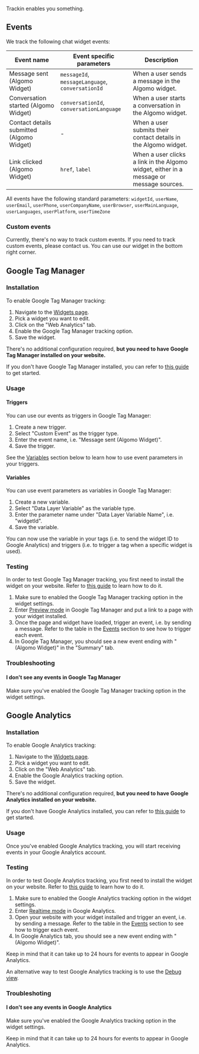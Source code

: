 Trackin enables you something.

## Events

We track the following chat widget events:

| Event name                                | Event specific parameters                        | Description                                                                             |
| ----------------------------------------- | ------------------------------------------------ | --------------------------------------------------------------------------------------- |
| Message sent (Algomo Widget)              | `messageId`, `messageLanguage`, `conversationId` | When a user sends a message in the Algomo widget.                                       |
| Conversation started (Algomo Widget)      | `conversationId`, `conversationLanguage`         | When a user starts a conversation in the Algomo widget.                                 |
| Contact details submitted (Algomo Widget) | -                                                | When a user submits their contact details in the Algomo widget.                         |
| Link clicked (Algomo Widget)              | `href`, `label`                                  | When a user clicks a link in the Algomo widget, either in a message or message sources. |

All events have the following standard parameters: `widgetId`, `userName`, `userEmail`, `userPhone`, `userCompanyName`, `userBrowser`, `userMainLanguage`, `userLanguages`, `userPlatform`, `userTimeZone`

### Custom events

Currently, there's no way to track custom events. If you need to track custom events, please contact us. You can use our widget in the bottom right corner.

## Google Tag Manager

### Installation

To enable Google Tag Manager tracking:

1. Navigate to the [Widgets page](https://app.algomo.com/widgets).
2. Pick a widget you want to edit.
3. Click on the "Web Analytics" tab.
4. Enable the Google Tag Manager tracking option.
5. Save the widget.

There's no additional configuration required, **but you need to have Google Tag Manager installed on your website.**

If you don't have Google Tag Manager installed, you can refer to [this guide](https://support.google.com/tagmanager/answer/6103696?hl=en) to get started.

### Usage

#### Triggers

You can use our events as triggers in Google Tag Manager:

1. Create a new trigger.
2. Select "Custom Event" as the trigger type.
3. Enter the event name, i.e. "Message sent (Algomo Widget)".
4. Save the trigger.

See the [Variables](#variables) section below to learn how to use event parameters in your triggers.

#### Variables

You can use event parameters as variables in Google Tag Manager:

1. Create a new variable.
2. Select "Data Layer Variable" as the variable type.
3. Enter the parameter name under "Data Layer Variable Name", i.e. "widgetId".
4. Save the variable.

You can now use the variable in your tags (i.e. to send the widget ID to Google Analytics) and triggers (i.e. to trigger a tag when a specific widget is used).

### Testing

In order to test Google Tag Manager tracking, you first need to install the widget on your website. Refer to [this guide](./Install%20a%20widget%20to%20your%20website.md) to learn how to do it.

1. Make sure to enabled the Google Tag Manager tracking option in the widget settings.
2. Enter [Preview mode](https://support.google.com/tagmanager/answer/6103696?hl=en) in Google Tag Manager and put a link to a page with your widget installed.
3. Once the page and widget have loaded, trigger an event, i.e. by sending a message. Refer to the table in the [Events](#events) section to see how to trigger each event.
4. In Google Tag Manager, you should see a new event ending with "(Algomo Widget)" in the "Summary" tab.

### Troubleshooting

#### I don't see any events in Google Tag Manager

Make sure you've enabled the Google Tag Manager tracking option in the widget settings.

## Google Analytics

### Installation

To enable Google Analytics tracking:

1. Navigate to the [Widgets page](https://app.algomo.com/widgets).
2. Pick a widget you want to edit.
3. Click on the "Web Analytics" tab.
4. Enable the Google Analytics tracking option.
5. Save the widget.

There's no additional configuration required, **but you need to have Google Analytics installed on your website.**

If you don't have Google Analytics installed, you can refer to [this guide](https://support.google.com/analytics/answer/9304153?hl=en) to get started.

### Usage

Once you've enabled Google Analytics tracking, you will start receiving events in your Google Analytics account.

### Testing

In order to test Google Analytics tracking, you first need to install the widget on your website. Refer to [this guide](./Install%20a%20widget%20to%20your%20website.md) to learn how to do it.

1. Make sure to enabled the Google Analytics tracking option in the widget settings.
2. Enter [Realtime mode](https://support.google.com/analytics/answer/1638635?hl=en) in Google Analytics.
3. Open your website with your widget installed and trigger an event, i.e. by sending a message. Refer to the table in the [Events](#events) section to see how to trigger each event.
4. In Google Analytics tab, you should see a new event ending with "(Algomo Widget)".

Keep in mind that it can take up to 24 hours for events to appear in Google Analytics.

An alternative way to test Google Analytics tracking is to use the [Debug view](https://support.google.com/analytics/answer/7201382?hl=en).

### Troubleshoting

#### I don't see any events in Google Analytics

Make sure you've enabled the Google Analytics tracking option in the widget settings.

Keep in mind that it can take up to 24 hours for events to appear in Google Analytics.
